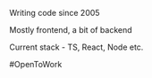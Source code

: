 Writing code since 2005

Mostly frontend, a bit of backend

Current stack - TS, React, Node etc.

#OpenToWork
